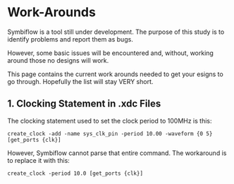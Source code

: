 # Work-Arounds
Symbiflow is a tool still under development.  The purpose of this study is to identify problems and report them as bugs.

However, some basic issues will be encountered and, without, working around those no designs will work.

This page contains the current work arounds needed to get your esigns to go through.  Hopefully the list will stay VERY short.

## 1. Clocking Statement in .xdc Files
The clocking statement used to set the clock period to 100MHz is this:
```
create_clock -add -name sys_clk_pin -period 10.00 -waveform {0 5} [get_ports {clk}]
```

However, Symbiflow cannot parse that entire command.  The workaround is to replace it with this:
```
create_clock -period 10.0 [get_ports {clk}]
```

